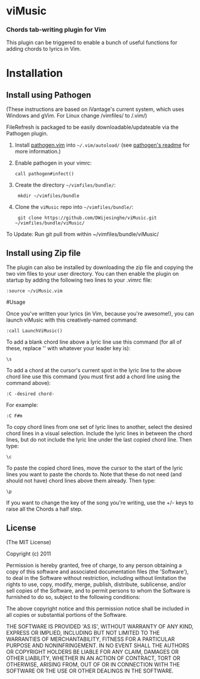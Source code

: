 # viMusic

### Chords tab-writing plugin for Vim

This plugin can be triggered to enable a bunch of useful functions for adding chords to lyrics in Vim.

# Installation

## Install using Pathogen 

(These instructions are based on iVantage's current system, which uses Windows and gVim. For Linux change /vimfiles/ to /.vim/)

FileRefresh is packaged to be easily downloadable/updateable via the Pathogen plugin.

1. Install [pathogen.vim] into `~/.vim/autoload/` (see [pathogen's
   readme][install-pathogen] for more information.)

[pathogen.vim]: http://www.vim.org/scripts/script.php?script_id=2332
[install-pathogen]: https://github.com/tpope/vim-pathogen#installation

2. Enable pathogen in your vimrc:

   ```vim
   call pathogen#infect()
   ```

3. Create the directory `~/vimfiles/bundle/`:

        mkdir ~/vimfiles/bundle

4. Clone the `viMusic` repo into `~/vimfiles/bundle/`:

        git clone https://github.com/DWijesinghe/viMusic.git ~/vimfiles/bundle/viMusic/

To Update:
Run git pull from within ~/vimfiles/bundle/viMusic/

## Install using Zip file

The plugin can also be installed by downloading the zip file and copying the two vim files to your user directory. You can then enable the plugin on startup by adding the following two lines to your .vimrc file:
 
 ```vim
 :source ~/viMusic.vim
 ```

#Usage

Once you've written your lyrics (in Vim, because you're awesome!), you can launch viMusic with this creatively-named command:
```vim
:call LaunchViMusic() 
```

To add a blank chord line above a lyric line use this command (for all of these, replace '\' with whatever your leader key is):
```vim
\s
```

To add a chord at the cursor's current spot in the lyric line to the above chord line use this command (you must first add a chord line using the command above):
```vim
:C -desired chord-
```

For example:
```vim
:C F#m
```

To copy chord lines from one set of lyric lines to another, select the desired chord lines in a visual selection. Include the lyric lines in between the chord lines, but do not include the lyric line under the last copied chord line. Then type:
```vim
\c
```

To paste the copied chord lines, move the cursor to the start of the lyric lines you want to paste the chords to. Note that these do not need (and should not have) chord lines above them already. Then type:
```vim
\p
```

If you want to change the key of the song you're writing, use the +/- keys to raise all the Chords a half step.

## License 

(The MIT License)

Copyright (c) 2011

Permission is hereby granted, free of charge, to any person obtaining
a copy of this software and associated documentation files (the
'Software'), to deal in the Software without restriction, including
without limitation the rights to use, copy, modify, merge, publish,
distribute, sublicense, and/or sell copies of the Software, and to
permit persons to whom the Software is furnished to do so, subject to
the following conditions:

The above copyright notice and this permission notice shall be
included in all copies or substantial portions of the Software.

THE SOFTWARE IS PROVIDED 'AS IS', WITHOUT WARRANTY OF ANY KIND,
EXPRESS OR IMPLIED, INCLUDING BUT NOT LIMITED TO THE WARRANTIES OF
MERCHANTABILITY, FITNESS FOR A PARTICULAR PURPOSE AND NONINFRINGEMENT.
IN NO EVENT SHALL THE AUTHORS OR COPYRIGHT HOLDERS BE LIABLE FOR ANY
CLAIM, DAMAGES OR OTHER LIABILITY, WHETHER IN AN ACTION OF CONTRACT,
TORT OR OTHERWISE, ARISING FROM, OUT OF OR IN CONNECTION WITH THE
SOFTWARE OR THE USE OR OTHER DEALINGS IN THE SOFTWARE.
